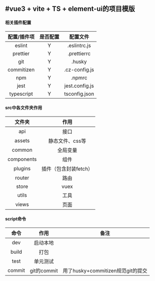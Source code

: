#vue3 + vite + TS + element-ui的项目模版
---
#### 相关插件配置
| 配置/插件项 | 是否配置  | 配置文件 |
| :----: | :----: | :----: |
| eslint  | Y | .eslintrc.js |
| prettier  | Y | .prettierrc |
| git  | Y | .husky |
| commitizen | Y | .cz-config.js |
| npm | Y | .npmrc |
| jest | Y | jest.config.js |
| typescript | Y | tsconfig.json |

#### src中各文件夹作用
| 文件夹 | 作用 |
| :----: | :----: |
| api | 接口 |
| assets | 静态文件、css等 |
| common | 全局变量 |
| components | 组件 |
| plugins | 插件（包含封装fetch） |
| router | 路由 |
| store | vuex |
| utils | 工具 |
| views | 页面 |

#### script命令
| 命令 | 作用 | 备注 |
| :----: | :----: | :----: |
| dev | 启动本地 |  |
| build | 打包 |  |
| test | 单元测试 |  |
| commit | git的commit | 用了husky+commitizen规范git的提交 |
